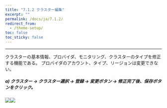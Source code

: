 ```yaml
---
title: "7.1.2 クラスター編集"
excerpt: ""
permalink: /docs/ja/7.1.2/
redirect_from:
  - /theme-setup/
toc: false
toc_sticky: false
---
```



---

クラスターの基本情報、プロバイダ、モニタリング、クラスターのタイプを修正する機能である。 プロバイダのアカウント、タイプ、リージョンは変更できない。

##### a\) クラスター → クラスター選択 → 登録 → 変更ボタン → 修正完了後、保存ボタンをクリック。
![](/assets/JP/2.5/5.1.2_1.png)![](/assets/JP/2.5.3/5.1.2_2.png)



